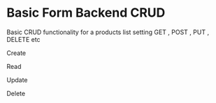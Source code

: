 
# Basic Form Backend CRUD 

Basic CRUD functionality for a products list 
setting GET , POST , PUT , DELETE etc 

Create 

Read

Update 

Delete

